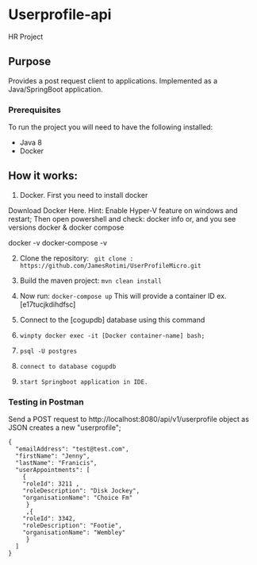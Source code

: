 
# Userprofile-api

  HR Project


## Purpose

Provides a post request client to applications.  Implemented as a Java/SpringBoot application.

### Prerequisites

To run the project you will need to have the following installed:

* Java 8
* Docker 



## How it works:
 
  1. Docker. First you need to install docker

Download Docker Here. Hint: Enable Hyper-V feature on windows and restart;
Then open powershell and check:
docker info
or, and you see versions docker & docker compose

   docker -v
   docker-compose -v

  2. Clone the repository:
    ``` git clone : https://github.com/JamesRotimi/UserProfileMicro.git```
  3. Build the maven project:
       ``` mvn clean install ```

  4. Now run:
     ``` docker-compose up ```
     This will provide a container ID ex. [e17tucjkdihdfsc]

  5. Connect to the [cogupdb] database using this command

  6. ```winpty docker exec -it [Docker container-name] bash; ```

  7. ```psql -U postgres```

  8. ```connect to database cogupdb```
  
   8. ```start Springboot application in IDE.```

### Testing in Postman

Send a POST request to http://localhost:8080/api/v1/userprofile object as JSON creates a new "userprofile";

```
{
  "emailAddress": "test@test.com",
  "firstName": "Jenny",
  "lastName": "Franicis",
  "userAppointments": [
    {
    "roleId": 3211 , 
    "roleDescription": "Disk Jockey", 
    "organisationName": "Choice Fm"
     }
     ,{
    "roleId": 3342, 
    "roleDescription": "Footie", 
    "organisationName": "Wembley"
     }
  ]
}
```

